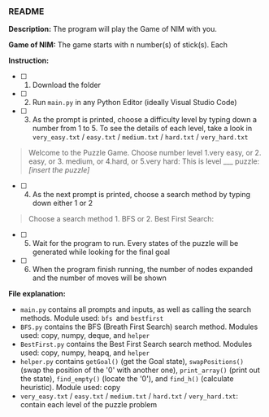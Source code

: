 ### **README**

**Description:**
The program will play the Game of NIM with you.

**Game of NIM:**
The game starts with n number(s) of stick(s). Each  

**Instruction:**
- [ ] 1. Download the folder
- [ ] 2. Run `main.py` in any Python Editor (ideally Visual Studio Code)
- [ ] 3. As the prompt is printed, choose a difficulty level by typing down a number from 1 to 5. To see the details of each level, take a look in `very_easy.txt` / `easy.txt` / `medium.txt` / `hard.txt` / `very_hard.txt`
> Welcome to the Puzzle Game. Choose number level 1.very easy, or 2. easy, or 3. medium, or 4.hard, or 5.very hard:
> This is level ___ puzzle: _[insert the puzzle]_
- [ ] 4. As the next prompt is printed, choose a search method by typing down either 1 or 2
> Choose a search method 1. BFS or 2. Best First Search:
- [ ] 5. Wait for the program to run. Every states of the puzzle will be generated while looking for the final goal
- [ ] 6. When the program finish running, the number of nodes expanded and the number of moves will be shown

**File explanation:**
- `main.py` contains all prompts and inputs, as well as calling the search methods. Module used: `bfs `and `bestfirst`
- `BFS.py` contains the BFS (Breath First Search) search method. Modules used: copy, numpy, deque, and `helper`
- `BestFirst.py` contains the Best First Search search method. Modules used: copy, numpy, heapq, and `helper`
- `helper.py` contains `getGoal()` (get the Goal state), `swapPositions()` (swap the position of the '0' with another one), `print_array()` (print out the state), `find_empty()` (locate the '0'), and `find_h()` (calculate heuristic). Module used: copy
- `very_easy.txt` / `easy.txt` / `medium.txt` / `hard.txt` / `very_hard.txt`: contain each level of the puzzle problem
